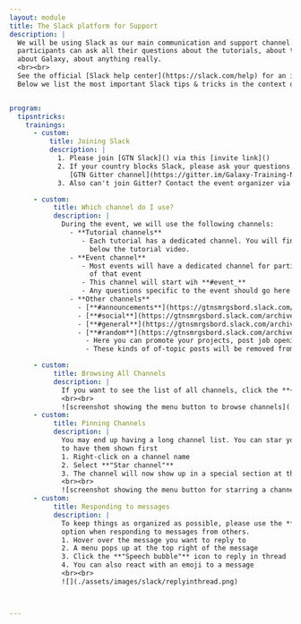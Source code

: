 ```yaml
---
layout: module
title: The Slack platform for Support
description: |
  We will be using Slack as our main communication and support channel. This is where
  participants can ask all their questions about the tutorials, about the science,
  about Galaxy, about anything really.
  <br><br>
  See the official [Slack help center](https://slack.com/help) for an in-depth guide to Slack.
  Below we list the most important Slack tips & tricks in the context of GTN training.


program:
  tipsntricks:
    trainings:
      - custom:
          title: Joining Slack
          description: |
            1. Please join [GTN Slack]() via this [invite link]()
            2. If your country blocks Slack, please ask your questions on our
               [GTN Gitter channel](https://gitter.im/Galaxy-Training-Network/Lobby)
            3. Also can't join Gitter? Contact the event organizer via e-mail (see event page)

      - custom:
           title: Which channel do I use?
           description: |
             During the event, we will use the following channels:
               - **Tutorial channels**
                  - Each tutorial has a dedicated channel. You will find the link to this channel
                    below the tutorial video.
               - **Event channel**
                  - Most events will have a dedicated channel for participants and instructors
                    of that event
                  - This channel will start wih **#event_**
                  - Any questions specific to the event should go here
               - **Other channels**
                 - [**#announcements**](https://gtnsmrgsbord.slack.com/archives/C01ES8R0RNG): Only instructors can post here; keep an eye on this channel for important announcements.
                 - [**#social**](https://gtnsmrgsbord.slack.com/archives/C01EDBVMHBQ): introduce yourself, chat with each other, socialize, have fun!
                 - [**#general**](https://gtnsmrgsbord.slack.com/archives/C01MNM98X9V): any general questions about the GTN, Galaxy, Slack, etc can go here
                 - [**#random**](https://gtnsmrgsbord.slack.com/archives/C01LZ06AZ9P): for anything off-topic.
                   - Here you can promote your projects, post job openings, and anything else you think might be of interest to people here, but is not related to training.
                   - These kinds of of-topic posts will be removed from other channels

      - custom:
           title: Browsing All Channels
           description: |
             If you want to see the list of all channels, click the **+** icon behind *Channels* on the left menu
             <br><br>
             ![screenshot showing the menu button to browse channels](./assets/images/slack/browsechannels.png)
      - custom:
           title: Pinning Channels
           description: |
             You may end up having a long channel list. You can star your favorite channels
             to have them shown first
             1. Right-click on a channel name
             2. Select **"Star channel"**
             3. The channel will now show up in a special section at the top of the left menu
             <br><br>
             ![screenshot showing the menu button for starring a channel](./assets/images/slack/starchannel.png)
      - custom:
           title: Responding to messages
           description: |
             To keep things as organized as possible, please use the **reply in thread**
             option when responding to messages from others.
             1. Hover over the message you want to reply to
             2. A menu pops up at the top right of the message
             3. Click the **"Speech bubble"** icon to reply in thread
             4. You can also react with an emoji to a message
             <br><br>
             ![](./assets/images/slack/replyinthread.png)



---
```

